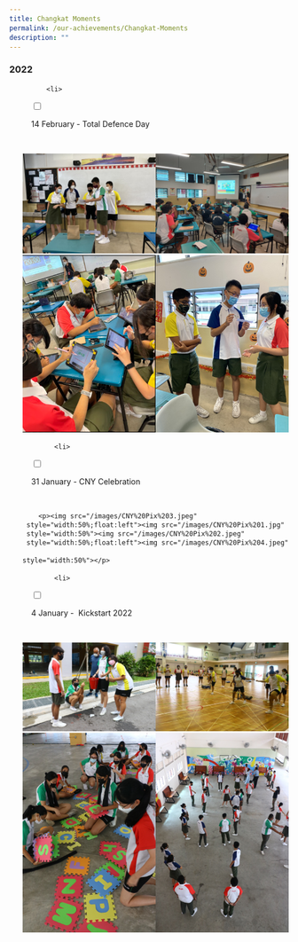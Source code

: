 ```yaml
---
title: Changkat Moments
permalink: /our-achievements/Changkat-Moments
description: ""
---
```

### 2022

<ul class="jekyllcodex_accordion">
	
		  <li>

    <input type="checkbox" id="accordion1">

    <label for="accordion1">14 February - Total Defence Day</label>

    <div>
			<p><img src="/images/Total%20Defence%20Pix%202.jpeg" 
     style="width:50%;float:left"><img src="/images/Total%20Defence%20pix%203.jpeg" 
     style="width:50%"><img src="/images/Total%20Defence%20Pix%201.png" 
     style="width:50%;float:left"><img src="/images/Total%20Defence%20Pix%204.jpeg" 
     style="width:50%"></p>
			
			<li>

    <input type="checkbox" id="accordion2">

    <label for="accordion2">31 January - CNY Celebration</label>

    <div>
			
		<p><img src="/images/CNY%20Pix%203.jpeg" 
     style="width:50%;float:left"><img src="/images/CNY%20Pix%201.jpg" 
     style="width:50%"><img src="/images/CNY%20Pix%202.jpeg" 
     style="width:50%;float:left"><img src="/images/CNY%20Pix%204.jpeg" 
																			 style="width:50%"></p>
			
			<li>

    <input type="checkbox" id="accordion3">

    <label for="accordion3">4 January -  Kickstart 2022</label>

    <div>
		<p><img src="/images/IMG_1957.jpeg" 
     style="width:50%;float:left"><img src="/images/IMG_1898.jpeg" 
     style="width:50%"><img src="/images/IMG_1887.jpeg" 
     style="width:50%;float:left"><img src="/images/IMG_1913.jpeg" 
																			 style="width:50%"></p>